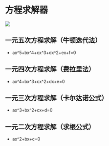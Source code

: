 # 方程求解器
[![](https://jitpack.io/v/CappuccinoZ/Equation-solver.svg)](https://jitpack.io/#CappuccinoZ/Equation-solver)
## 一元五次方程求解（牛顿迭代法）
- ax^5+bx^4+cx^3+dx^2+ex+f=0
## 一元四次方程求解（费拉里法）
- ax^4+bx^3+cx^2+dx+e=0
## 一元三次方程求解（卡尔达诺公式）
- ax^3+bx^2+cx+d=0
## 一元二次方程求解（求根公式）
- ax^2+bx+c=0
